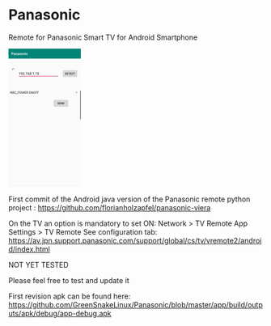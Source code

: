 # Panasonic
Remote for Panasonic Smart TV for Android Smartphone

![alt text](https://github.com/GreenSnakeLinux/Panasonic/blob/master/Screenshot/Panasonic.png)

First commit of the Android java version of the Panasonic remote python project :
https://github.com/florianholzapfel/panasonic-viera

On the TV an option is mandatory to set ON:
Network > TV Remote App Settings > TV Remote
See configuration tab:
https://av.jpn.support.panasonic.com/support/global/cs/tv/vremote2/android/index.html

NOT YET TESTED

Please feel free to test and update it

First revision apk can be found here:
https://github.com/GreenSnakeLinux/Panasonic/blob/master/app/build/outputs/apk/debug/app-debug.apk
